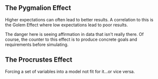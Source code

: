 ## The Pygmalion Effect

Higher expectations can often lead to better results.
A correlation to this is the Golem Effect where low expectations lead to poor results.

The danger here is seeing affirmation in data that isn't really there.
Of course, the counter to this effect is to produce concrete goals and requirements before simulating.


## The Procrustes Effect

Forcing a set of variables into a model not fit for it...or vice versa.
